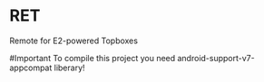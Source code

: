# RET
Remote for E2-powered Topboxes

#Important
To compile this project you need android-support-v7-appcompat liberary!
